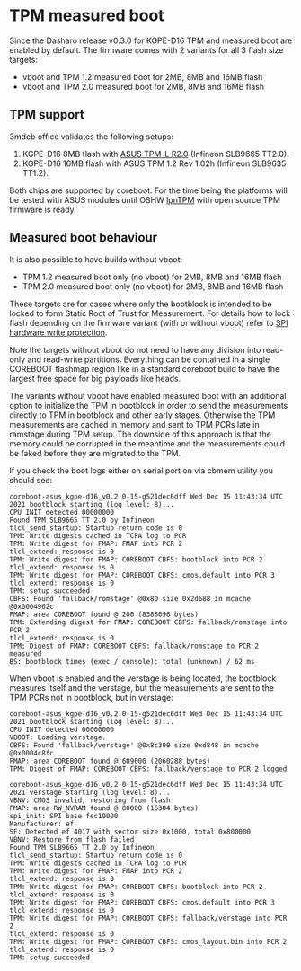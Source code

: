 # TPM measured boot

Since the Dasharo release v0.3.0 for KGPE-D16 TPM and measured boot are enabled
by default. The firmware comes with 2 variants for all 3 flash size targets:

- vboot and TPM 1.2 measured boot for 2MB, 8MB and 16MB flash
- vboot and TPM 2.0 measured boot for 2MB, 8MB and 16MB flash

## TPM support

3mdeb office validates the following setups:

1. KGPE-D16 8MB flash with [ASUS TPM-L R2.0](https://www.asus.com/Motherboards-Components/Motherboards/Accessories/TPM-L-R2-0/)
   (Infineon SLB9665 TT2.0).
2. KGPE-D16 16MB flash with ASUS TPM 1.2 Rev 1.02h (Infineon SLB9635 TT1.2).

Both chips are supported by coreboot. For the time being the platforms will be
tested with ASUS modules until OSHW [lpnTPM](https://nlnet.nl/project/lpnTPM/)
with open source TPM firmware is ready.

## Measured boot behaviour

It is also possible to have builds without vboot:

- TPM 1.2 measured boot only (no vboot) for 2MB, 8MB and 16MB flash
- TPM 2.0 measured boot only (no vboot) for 2MB, 8MB and 16MB flash

These targets are for cases where only the bootblock is intended to be locked
to form Static Root of Trust for Measurement. For details how to lock flash
depending on the firmware variant (with or without vboot) refer to
[SPI hardware write protection](spi-wp.md).

Note the targets without vboot do not need to have any division into read-only
and read-write partitions. Everything can be contained in a single COREBOOT
flashmap region like in a standard coreboot build to have the largest free
space for big payloads like heads.

The variants without vboot have enabled measured boot with an additional option
to initialize the TPM in bootblock in order to send the measurements directly
to TPM in bootblock and other early stages. Otherwise the TPM measurements are
cached in memory and sent to TPM PCRs late in ramstage during TPM setup. The
downside of this approach is that the memory could be corrupted in the meantime
and the measurements could be faked before they are migrated to the TPM.

If you check the boot logs either on serial port on via cbmem utility you
should see:

```
coreboot-asus_kgpe-d16_v0.2.0-15-g521dec6dff Wed Dec 15 11:43:34 UTC 2021 bootblock starting (log level: 8)...
CPU INIT detected 00000000
Found TPM SLB9665 TT 2.0 by Infineon
tlcl_send_startup: Startup return code is 0
TPM: Write digests cached in TCPA log to PCR
TPM: Write digest for FMAP: FMAP into PCR 2
tlcl_extend: response is 0
TPM: Write digest for FMAP: COREBOOT CBFS: bootblock into PCR 2
tlcl_extend: response is 0
TPM: Write digest for FMAP: COREBOOT CBFS: cmos.default into PCR 3
tlcl_extend: response is 0
TPM: setup succeeded
CBFS: Found 'fallback/romstage' @0x80 size 0x2d688 in mcache @0x0004962c
FMAP: area COREBOOT found @ 200 (8388096 bytes)
TPM: Extending digest for FMAP: COREBOOT CBFS: fallback/romstage into PCR 2
tlcl_extend: response is 0
TPM: Digest of FMAP: COREBOOT CBFS: fallback/romstage to PCR 2 measured
BS: bootblock times (exec / console): total (unknown) / 62 ms
```

When vboot is enabled and the verstage is being located, the bootblock measures
itself and the verstage, but the measurements are sent to the TPM PCRs not in
bootblock, but in verstage:

```
coreboot-asus_kgpe-d16_v0.2.0-15-g521dec6dff Wed Dec 15 11:43:34 UTC 2021 bootblock starting (log level: 8)...
CPU INIT detected 00000000
VBOOT: Loading verstage.
CBFS: Found 'fallback/verstage' @0x8c300 size 0xd848 in mcache @0x0004c8fc
FMAP: area COREBOOT found @ 609000 (2060288 bytes)
TPM: Digest of FMAP: COREBOOT CBFS: fallback/verstage to PCR 2 logged

coreboot-asus_kgpe-d16_v0.2.0-15-g521dec6dff Wed Dec 15 11:43:34 UTC 2021 verstage starting (log level: 8)...
VBNV: CMOS invalid, restoring from flash
FMAP: area RW_NVRAM found @ 80000 (16384 bytes)
spi_init: SPI base fec10000
Manufacturer: ef
SF: Detected ef 4017 with sector size 0x1000, total 0x800000
VBNV: Restore from flash failed
Found TPM SLB9665 TT 2.0 by Infineon
tlcl_send_startup: Startup return code is 0
TPM: Write digests cached in TCPA log to PCR
TPM: Write digest for FMAP: FMAP into PCR 2
tlcl_extend: response is 0
TPM: Write digest for FMAP: COREBOOT CBFS: bootblock into PCR 2
tlcl_extend: response is 0
TPM: Write digest for FMAP: COREBOOT CBFS: cmos.default into PCR 3
tlcl_extend: response is 0
TPM: Write digest for FMAP: COREBOOT CBFS: fallback/verstage into PCR 2
tlcl_extend: response is 0
TPM: Write digest for FMAP: COREBOOT CBFS: cmos_layout.bin into PCR 2
tlcl_extend: response is 0
TPM: setup succeeded
```

